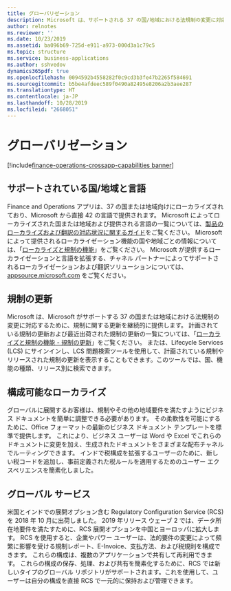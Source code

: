 ```yaml
---
title: グローバリゼーション
description: Microsoft は、サポートされる 37 の国/地域における法規制の変更に対応するために、規制に関する更新を継続的に提供します。 また、お客様は Office フォーマットでビジネス ドキュメントを簡単に調整して、現地の要件を満たし、生成された文書をさまざまな配布チャネルに送ることができます。
author: relnotes
ms.reviewer: ''
ms.date: 10/23/2019
ms.assetid: ba096b69-725d-e911-a973-000d3a1c79c5
ms.topic: structure
ms.service: business-applications
ms.author: sshvedov
dynamics365pdf: true
ms.openlocfilehash: 0094592b4558282f0c9cd3b3fe47b2265f584691
ms.sourcegitcommit: b5be4afdeec589f0490a82495e8206a2b3aee287
ms.translationtype: HT
ms.contentlocale: ja-JP
ms.lasthandoff: 10/28/2019
ms.locfileid: "2668051"
---
```

# <a name="globalization"></a>グローバリゼーション

[!include[finance-operations-crossapp-capabilities banner](../includes/finance-operations-crossapp-capabilities.md)]

<!--structure start-->
## <a name="supported-countriesregions-and-languages"></a>サポートされている国/地域と言語
Finance and Operations アプリは、37 の国または地域向けにローカライズされており、Microsoft から直接 42 の言語で提供されます。 Microsoft によってローカライズされた国または地域および提供される言語の一覧については、[製品のローカライズおよび翻訳の対応状況に関するガイド](https://aka.ms/dynamics_365_international_availability_deck)をご覧ください。 Microsoft によって提供されるローカライゼーション機能の国や地域ごとの情報については、「[ローカライズと規制の機能](https://docs.microsoft.com/dynamics365/unified-operations/dev-itpro/lcs-solutions/country-region?toc=/fin-and-ops/toc.json)」をご覧ください。 Microsoft が提供するローカライゼーションと言語を拡張する、チャネル パートナーによってサポートされるローカライゼーションおよび翻訳ソリューションについては、[appsource.microsoft.com](https://appsource.microsoft.com/marketplace/apps?search=localization&product=dynamics-365%3Bdynamics-365-for-finance-and-operations&page=1) をご覧ください。 

## <a name="regulatory-updates"></a>規制の更新 
Microsoft は、Microsoft がサポートする 37 の国または地域における法規制の変更に対応するために、規制に関する更新を継続的に提供します。 計画されている規制の更新および最近出荷された規制の更新の一覧については、「[ローカライズと規制の機能 - 規制の更新](https://docs.microsoft.com/dynamics365/unified-operations/financials/localizations/regulatory-updates)」をご覧ください。 または、Lifecycle Services (LCS) にサインインし、LCS 問題検索ツールを使用して、計画されている規制やリリースされた規制の更新を表示することもできます。このツールでは、国、機能の種類、リリース別に検索できます。  

## <a name="configurable-localization"></a>構成可能なローカライズ
グローバルに展開するお客様は、規制やその他の地域要件を満たすようにビジネス ドキュメントを簡単に調整できる必要があります。 その柔軟性を可能にするために、Office フォーマットの最新のビジネス ドキュメント テンプレートを標準で提供します。 これにより、ビジネス ユーザーは Word や Excel でこれらのドキュメントに変更を加え、生成されたドキュメントをさまざまな配布チャネルでルーティングできます。 インドで税構成を拡張するユーザーのために、新しい税コードを追加し、事前定義された税ルールを適用するためのユーザー エクスペリエンスを簡素化しました。

## <a name="global-services"></a>グローバル サービス
米国とインドでの展開オプション含む Regulatory Configuration Service (RCS) を 2018 年 10 月に出荷しました。 2019 年リリース ウェーブ 2 では、データ所在地要件を満たすために、RCS 展開オプションを中国とヨーロッパに拡大します。 RCS を使用すると、企業やパワー ユーザーは、法的要件の変更によって頻繁に影響を受ける規制レポート、E-Invoice、支払方法、および税規則を構成できます。 これらの構成は、複数のアプリケーションで共有して再利用できます。 これらの構成の保存、処理、および共有を簡素化するために、RCS では新しいタイプのグローバル リポジトリがサポートされます。これを使用して、ユーザーは自分の構成を直接 RCS で一元的に保持および管理できます。
<!--structure end-->



